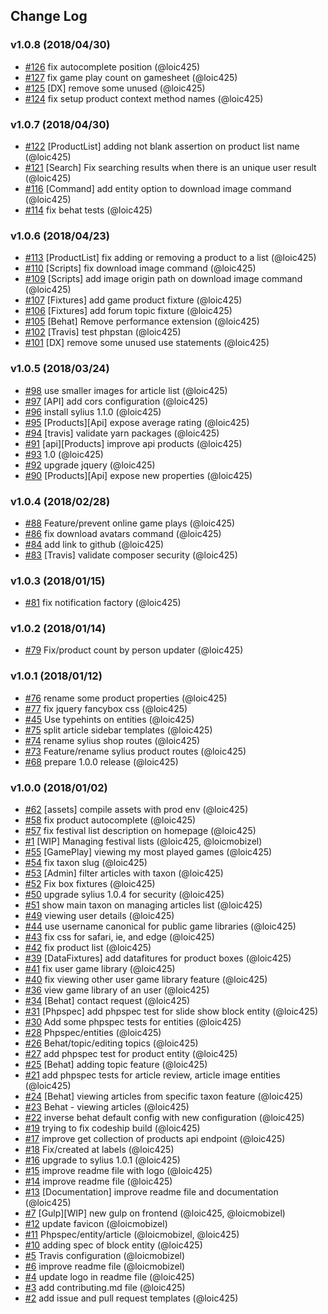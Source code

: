 ## Change Log

### v1.0.8 (2018/04/30)
- [#126](https://github.com/Jedisjeux/Jedisjeux/pull/126) fix autocomplete position (@loic425)
- [#127](https://github.com/Jedisjeux/Jedisjeux/pull/127) fix game play count on gamesheet (@loic425)
- [#125](https://github.com/Jedisjeux/Jedisjeux/pull/125) [DX] remove some unused (@loic425)
- [#124](https://github.com/Jedisjeux/Jedisjeux/pull/124) fix setup product context method names (@loic425)

### v1.0.7 (2018/04/30)
- [#122](https://github.com/jedisjeux/jedisjeux/pull/122) [ProductList] adding not blank assertion on product list name (@loic425)
- [#121](https://github.com/jedisjeux/jedisjeux/pull/121) [Search] Fix searching results when there is an unique user result (@loic425)
- [#116](https://github.com/jedisjeux/jedisjeux/pull/116) [Command] add entity option to download image command (@loic425)
- [#114](https://github.com/jedisjeux/jedisjeux/pull/114) fix behat tests (@loic425)

### v1.0.6 (2018/04/23)
- [#113](https://github.com/jedisjeux/jedisjeux/pull/113) [ProductList] fix adding or removing a product to a list (@loic425)
- [#110](https://github.com/jedisjeux/jedisjeux/pull/110) [Scripts] fix download image command (@loic425)
- [#109](https://github.com/jedisjeux/jedisjeux/pull/109) [Scripts] add image origin path on download image command (@loic425)
- [#107](https://github.com/jedisjeux/jedisjeux/pull/107) [Fixtures] add game product fixture (@loic425)
- [#106](https://github.com/jedisjeux/jedisjeux/pull/106) [Fixtures] add forum topic fixture (@loic425)
- [#105](https://github.com/jedisjeux/jedisjeux/pull/105) [Behat] Remove performance extension (@loic425)
- [#102](https://github.com/jedisjeux/jedisjeux/pull/102) [Travis] test phpstan (@loic425)
- [#101](https://github.com/jedisjeux/jedisjeux/pull/101) [DX] remove some unused use statements (@loic425)

### v1.0.5 (2018/03/24)
- [#98](https://github.com/Jedisjeux/Jedisjeux/pull/98) use smaller images for article list (@loic425)
- [#97](https://github.com/Jedisjeux/Jedisjeux/pull/97) [API] add cors configuration (@loic425)
- [#96](https://github.com/Jedisjeux/Jedisjeux/pull/96) install sylius 1.1.0 (@loic425)
- [#95](https://github.com/Jedisjeux/Jedisjeux/pull/95) [Products][Api] expose average rating (@loic425)
- [#94](https://github.com/Jedisjeux/Jedisjeux/pull/94) [travis] validate yarn packages (@loic425)
- [#91](https://github.com/Jedisjeux/Jedisjeux/pull/91) [api][Products] improve api products (@loic425)
- [#93](https://github.com/Jedisjeux/Jedisjeux/pull/93) 1.0 (@loic425)
- [#92](https://github.com/Jedisjeux/Jedisjeux/pull/92) upgrade jquery (@loic425)
- [#90](https://github.com/Jedisjeux/Jedisjeux/pull/90) [Products][Api] expose new properties (@loic425)

### v1.0.4 (2018/02/28)
- [#88](https://github.com/jedisjeux/jedisjeux/pull/88) Feature/prevent online game plays (@loic425)
- [#86](https://github.com/jedisjeux/jedisjeux/pull/86) fix download avatars command (@loic425)
- [#84](https://github.com/jedisjeux/jedisjeux/pull/84) add link to github (@loic425)
- [#83](https://github.com/jedisjeux/jedisjeux/pull/83) [Travis] validate composer security (@loic425)

### v1.0.3 (2018/01/15)
- [#81](https://github.com/Jedisjeux/Jedisjeux/pull/81) fix notification factory (@loic425)

### v1.0.2 (2018/01/14)
- [#79](https://github.com/Jedisjeux/Jedisjeux/pull/79) Fix/product count by person updater (@loic425)

### v1.0.1 (2018/01/12)
- [#76](https://github.com/Jedisjeux/Jedisjeux/pull/76) rename some product properties (@loic425)
- [#77](https://github.com/Jedisjeux/Jedisjeux/pull/77) fix jquery fancybox css (@loic425)
- [#45](https://github.com/Jedisjeux/Jedisjeux/pull/45) Use typehints on entities (@loic425)
- [#75](https://github.com/Jedisjeux/Jedisjeux/pull/75) split article sidebar templates (@loic425)
- [#74](https://github.com/Jedisjeux/Jedisjeux/pull/74) rename sylius shop routes (@loic425)
- [#73](https://github.com/Jedisjeux/Jedisjeux/pull/73) Feature/rename sylius product routes (@loic425)
- [#68](https://github.com/Jedisjeux/Jedisjeux/pull/68) prepare 1.0.0 release (@loic425)

### v1.0.0 (2018/01/02)
- [#62](https://github.com/jedisjeux/jedisjeux/pull/62) [assets] compile assets with prod env (@loic425)
- [#58](https://github.com/jedisjeux/jedisjeux/pull/58) fix product autocomplete (@loic425)
- [#57](https://github.com/jedisjeux/jedisjeux/pull/57) fix festival list description on homepage (@loic425)
- [#1](https://github.com/jedisjeux/jedisjeux/pull/1) [WIP] Managing festival lists (@loic425, @loicmobizel)
- [#55](https://github.com/jedisjeux/jedisjeux/pull/55) [GamePlay] viewing my most played games (@loic425)
- [#54](https://github.com/jedisjeux/jedisjeux/pull/54) fix taxon slug (@loic425)
- [#53](https://github.com/jedisjeux/jedisjeux/pull/53) [Admin] filter articles with taxon (@loic425)
- [#52](https://github.com/jedisjeux/jedisjeux/pull/52) Fix box fixtures (@loic425)
- [#50](https://github.com/jedisjeux/jedisjeux/pull/50) upgrade sylius 1.0.4 for security (@loic425)
- [#51](https://github.com/jedisjeux/jedisjeux/pull/51) show main taxon on managing articles list (@loic425)
- [#49](https://github.com/jedisjeux/jedisjeux/pull/49) viewing user details (@loic425)
- [#44](https://github.com/jedisjeux/jedisjeux/pull/44) use username canonical for public game libraries (@loic425)
- [#43](https://github.com/jedisjeux/jedisjeux/pull/43) fix css for safari, ie, and edge (@loic425)
- [#42](https://github.com/jedisjeux/jedisjeux/pull/42) fix product list (@loic425)
- [#39](https://github.com/jedisjeux/jedisjeux/pull/39) [DataFixtures] add datafitures for product boxes (@loic425)
- [#41](https://github.com/jedisjeux/jedisjeux/pull/41) fix user game library (@loic425)
- [#40](https://github.com/jedisjeux/jedisjeux/pull/40) fix viewing other user game library feature (@loic425)
- [#36](https://github.com/jedisjeux/jedisjeux/pull/36) view game library of an user (@loic425)
- [#34](https://github.com/jedisjeux/jedisjeux/pull/34) [Behat] contact request (@loic425)
- [#31](https://github.com/jedisjeux/jedisjeux/pull/31) [Phpspec] add phpspec test for slide show block entity (@loic425)
- [#30](https://github.com/jedisjeux/jedisjeux/pull/30) Add some phpspec tests for entities (@loic425)
- [#28](https://github.com/jedisjeux/jedisjeux/pull/28) Phpspec/entities (@loic425)
- [#26](https://github.com/jedisjeux/jedisjeux/pull/26) Behat/topic/editing topics (@loic425)
- [#27](https://github.com/jedisjeux/jedisjeux/pull/27) add phpspec test for product entity (@loic425)
- [#25](https://github.com/jedisjeux/jedisjeux/pull/25) [Behat] adding topic feature (@loic425)
- [#21](https://github.com/jedisjeux/jedisjeux/pull/21) add phpspec tests for article review, article image entities (@loic425)
- [#24](https://github.com/jedisjeux/jedisjeux/pull/24) [Behat] viewing articles from specific taxon feature (@loic425)
- [#23](https://github.com/jedisjeux/jedisjeux/pull/23) Behat - viewing articles (@loic425)
- [#22](https://github.com/jedisjeux/jedisjeux/pull/22) inverse behat default config with new configuration (@loic425)
- [#19](https://github.com/jedisjeux/jedisjeux/pull/19) trying to fix codeship build (@loic425)
- [#17](https://github.com/jedisjeux/jedisjeux/pull/17) improve get collection of products api endpoint (@loic425)
- [#18](https://github.com/jedisjeux/jedisjeux/pull/18) Fix/created at labels (@loic425)
- [#16](https://github.com/jedisjeux/jedisjeux/pull/16) upgrade to sylius 1.0.1 (@loic425)
- [#15](https://github.com/jedisjeux/jedisjeux/pull/15) improve readme file with logo (@loic425)
- [#14](https://github.com/jedisjeux/jedisjeux/pull/14) improve readme file (@loic425)
- [#13](https://github.com/jedisjeux/jedisjeux/pull/13) [Documentation] improve readme file and documentation (@loic425)
- [#7](https://github.com/jedisjeux/jedisjeux/pull/7) [Gulp][WIP] new gulp on frontend (@loic425, @loicmobizel)
- [#12](https://github.com/jedisjeux/jedisjeux/pull/12) update favicon (@loicmobizel)
- [#11](https://github.com/jedisjeux/jedisjeux/pull/11) Phpspec/entity/article (@loicmobizel, @loic425)
- [#10](https://github.com/jedisjeux/jedisjeux/pull/10) adding spec of block entity (@loic425)
- [#5](https://github.com/jedisjeux/jedisjeux/pull/5) Travis configuration (@loicmobizel)
- [#6](https://github.com/jedisjeux/jedisjeux/pull/6) improve readme file (@loicmobizel)
- [#4](https://github.com/jedisjeux/jedisjeux/pull/4) update logo in readme file (@loic425)
- [#3](https://github.com/jedisjeux/jedisjeux/pull/3) add contributing.md file (@loic425)
- [#2](https://github.com/jedisjeux/jedisjeux/pull/2) add issue and pull request templates (@loic425)